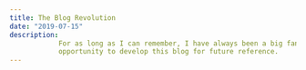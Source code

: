 ```yaml
---
title: The Blog Revolution
date: "2019-07-15"
description: 
            For as long as I can remember, I have always been a big fan of blogging. The act of creating gives me great pleasure. I thought I take this
            opportunity to develop this blog for future reference.
---
```

